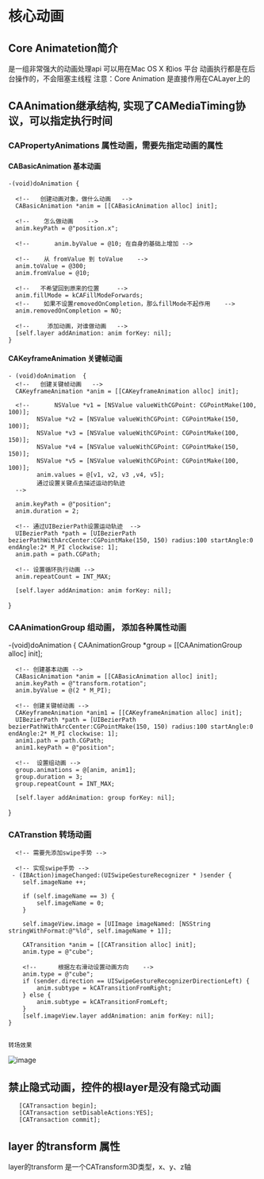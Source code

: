 # 核心动画
## Core Animatetion简介
  是一组非常强大的动画处理api
  可以用在Mac OS X 和ios 平台
  动画执行都是在后台操作的，不会阻塞主线程
  注意：Core Animation 是直接作用在CALayer上的
  
 ## CAAnimation继承结构, 实现了CAMediaTiming协议，可以指定执行时间
 
 ### CAPropertyAnimations 属性动画，需要先指定动画的属性
 #### CABasicAnimation 基本动画
    
    -(void)doAnimation {
    
      <!--   创建动画对象，做什么动画   -->
      CABasicAnimation *anim = [[CABasicAnimation alloc] init];
      
      <!--    怎么做动画    -->
      anim.keyPath = @"position.x";
      
      <!--       anim.byValue = @10; 在自身的基础上增加 -->
      
      <!--    从 fromValue 到 toValue    -->
      anim.toValue = @300;
      anim.fromValue = @10;
      
      <!--   不希望回到原来的位置     -->
      anim.fillMode = kCAFillModeForwards;
      <!--    如果不设置removedOnCompletion，那么fillMode不起作用    -->
      anim.removedOnCompletion = NO;
      
      <!--     添加动画，对谁做动画   -->
      [self.layer addAnimation: anim forKey: nil];
    }
 
 #### CAKeyframeAnimation 关键帧动画
 
    - (void)doAnimation  {
      <!--   创建关键帧动画   -->
      CAKeyframeAnimation *anim = [[CAKeyframeAnimation alloc] init];

      <!--       NSValue *v1 = [NSValue valueWithCGPoint: CGPointMake(100, 100)];
            NSValue *v2 = [NSValue valueWithCGPoint: CGPointMake(150, 100)];
            NSValue *v3 = [NSValue valueWithCGPoint: CGPointMake(100, 150)];
            NSValue *v4 = [NSValue valueWithCGPoint: CGPointMake(150, 150)];
            NSValue *v5 = [NSValue valueWithCGPoint: CGPointMake(100, 100)];
            anim.values = @[v1, v2, v3 ,v4, v5]; 
            通过设置关键点去描述运动的轨迹
      -->

      anim.keyPath = @"position";
      anim.duration = 2;

      <!-- 通过UIBezierPath设置运动轨迹  -->
      UIBezierPath *path = [UIBezierPath bezierPathWithArcCenter:CGPointMake(150, 150) radius:100 startAngle:0 endAngle:2* M_PI clockwise: 1];
      anim.path = path.CGPath;

      <!-- 设置循环执行动画 -->
      anim.repeatCount = INT_MAX;

      [self.layer addAnimation: anim forKey: nil];
  }
   
 ### CAAnimationGroup 组动画， 添加各种属性动画
 
   -(void)doAnimation {
      <!--  创建组动画   -->
      CAAnimationGroup *group = [[CAAnimationGroup alloc] init];

      <!-- 创建基本动画 -->
      CABasicAnimation *anim = [[CABasicAnimation alloc] init];
      anim.keyPath = @"transform.rotation";
      anim.byValue = @(2 * M_PI);

      <!-- 创建关键帧动画 -->
      CAKeyframeAnimation *anim1 = [[CAKeyframeAnimation alloc] init];
      UIBezierPath *path = [UIBezierPath bezierPathWithArcCenter:CGPointMake(150, 150) radius:100 startAngle:0 endAngle:2* M_PI clockwise: 1];
      anim1.path = path.CGPath;
      anim1.keyPath = @"position";

      <!--  设置组动画 -->
      group.animations = @[anim, anim1];
      group.duration = 3;
      group.repeatCount = INT_MAX;

      [self.layer addAnimation: group forKey: nil];
  }
 
 ### CATranstion 转场动画
      <!-- 需要先添加swipe手势 -->
      
      <!-- 实现swipe手势 -->
     - (IBAction)imageChanged:(UISwipeGestureRecognizer * )sender {
        self.imageName ++;

        if (self.imageName == 3) {
            self.imageName = 0;
        }

        self.imageView.image = [UIImage imageNamed: [NSString stringWithFormat:@"%ld", self.imageName + 1]];

        CATransition *anim = [[CATransition alloc] init];
        anim.type = @"cube";
        
        <!--      根据左右滑动设置动画方向    -->
        anim.type = @"cube";
        if (sender.direction == UISwipeGestureRecognizerDirectionLeft) {
            anim.subtype = kCATransitionFromRight;
        } else {
            anim.subtype = kCATransitionFromLeft;
        }
        [self.imageView.layer addAnimation: anim forKey: nil];
    }
 
 
    转场效果
   ![image](https://user-images.githubusercontent.com/45653681/141759985-611c65bd-225b-4a6b-9225-54ebb6c2a89f.png)

## 禁止隐式动画，控件的根layer是没有隐式动画
       [CATransaction begin];
       [CATransaction setDisableActions:YES];
       [CATransaction commit];

## layer 的transform 属性
layer的transform 是一个CATransform3D类型，x、y、z轴


